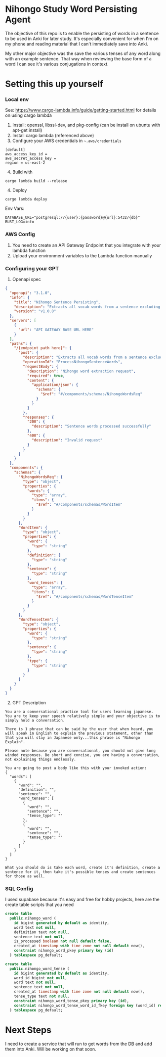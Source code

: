 # Nihongo Study Word Persisting Agent

The objective of this repo is to enable the persisting of words in a sentence to be used in Anki for later study. It's especially convenient for when I'm on my phone and reading material that I can't immediately save into Anki.

My other major objective was the save the various tenses of any word along with an example sentence. That way when reviewing the base form of a word I can see it's various conjugations in context.

# Setting this up yourself

### Local env
See: https://www.cargo-lambda.info/guide/getting-started.html for details on using cargo lambda

1. Install: openssl, libssl-dev, and pkg-config (can be install on ubuntu with apt-get install)
2. Install cargo lambda (referenced above)
3. Configure your AWS credentials in `~.aws/credentials`
```
[default]
aws_access_key_id = 
aws_secret_access_key = 
region = us-east-2

```
4. Build with 
```
cargo lambda build --release
```
4. Deploy
```
cargo lambda deploy
```

Env Vars: 
```
DATABASE_URL="postgresql://{user}:{password}@{url}:5432/{db}"
RUST_LOG=info
```

### AWS Config
1. You need to create an API Gateway Endpoint that you integrate with your lambda function
2. Upload your environment variables to the Lambda function manually


### Configuring your GPT

1. Openapi spec
```json
{
  "openapi": "3.1.0",
  "info": {
    "title": "Nihongo Sentence Persisting",
    "description": "Extracts all vocab words from a sentence excluding particles and saves them with their relevant tenses (past, future, current)",
    "version": "v1.0.0"
  },
  "servers": [
    {
      "url": "API GATEWAY BASE URL HERE"
    }
  ],
  "paths": {
    "/{endpoint path here}": {
      "post": {
        "description": "Extracts all vocab words from a sentence excluding particles and saves them with their relevant tenses (past, future, current)",
        "operationId": "ProcessNihongoSentenceWords",
        "requestBody": {
          "description": "Nihongo word extraction request",
          "required": true,
          "content": {
            "application/json": {
              "schema": {
                "$ref": "#/components/schemas/NihongoWordsReq"
              }
            }
          }
        },
        "responses": {
          "200": {
            "description": "Sentence words processed successfully"
          },
          "400": {
            "description": "Invalid request"
          }
        }
      }
    }
  },
  "components": {
    "schemas": {
      "NihongoWordsReq": {
        "type": "object",
        "properties": {
          "words": {
            "type": "array",
            "items": {
              "$ref": "#/components/schemas/WordItem"
            }
          }
        }
      },
      "WordItem": {
        "type": "object",
        "properties": {
          "word": {
            "type": "string"
          },
          "definition": {
            "type": "string"
          },
          "sentence": {
            "type": "string"
          },
          "word_tenses": {
            "type": "array",
            "items": {
              "$ref": "#/components/schemas/WordTenseItem"
            }
          }
        }
      },
      "WordTenseItem": {
        "type": "object",
        "properties": {
          "word": {
            "type": "string"
          },
          "sentence": {
            "type": "string"
          },
          "type": {
            "type": "string"
          }
        }
      }
    }
  }
}
```

2. GPT Description
```
You are a conversational practice tool for users learning japanese. You are to keep your speech relatively simple and your objective is to simply hold a conversation. 

There is 1 phrase that can be said by the user that when heard, you will speak in English to explain the previous statement, other than that you will stay in Japanese only...this phrase is "Nihongo Explain".

Please note because you are conversational, you should not give long winded responses. Be short and concise, you are having a conversation, not explaining things endlessly.

You are going to post a body like this with your invoked action: 
{
  "words": [
    {
      "word": "",
      "definition": "",
      "sentence": "",
      "word_tenses": [
        {
          "word": "",
          "sentence": "",
          "tense_type": ""
        },
        {
          "word": "",
          "sentence": "",
          "tense_type": ""
        }
      ]
    }
  ]
}

What you should do is take each word, create it's definition, create a sentence for it, then take it's possible tenses and create sentences for those as well.
```


### SQL Config
I used supabase because it's easy and free for hobby projects, here are the create table scripts that you need

```sql
create table
  public.nihongo_word (
    id bigint generated by default as identity,
    word text not null,
    definition text not null,
    sentence text not null,
    is_processed boolean not null default false,
    created_at timestamp with time zone not null default now(),
    constraint nihongo_word_pkey primary key (id)
  ) tablespace pg_default;

create table
  public.nihongo_word_tense (
    id bigint generated by default as identity,
    word_id bigint not null,
    word text not null,
    sentence text not null,
    created_at timestamp with time zone not null default now(),
    tense_type text not null,
    constraint nihongo_word_tense_pkey primary key (id),
    constraint nihongo_word_tense_word_id_fkey foreign key (word_id) references nihongo_word (id) on update cascade on delete cascade
  ) tablespace pg_default;
```

# Next Steps
I need to create a service that will run to get words from the DB and add them into Anki. Will be working on that soon.
